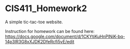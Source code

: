 # CIS411_Homework2
A simple tic-tac-toe website. 

Instruction for homework can be found here:
https://docs.google.com/document/d/1CKYtiKuHnPlNiK-bq-14p3lR3G8xXJDK2DfeRcfi5vE/edit
